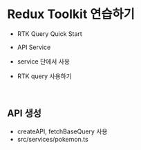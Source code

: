# Redux Toolkit 연습하기

- RTK Query Quick Start

- API Service 
- service 단에서 사용
- RTK query 사용하기

<br/>

## API 생성

- createAPI, fetchBaseQuery 사용
- src/services/pokemon.ts


